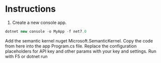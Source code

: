 # Instructions 

1. Create a new console app.

``` csharp
dotnet new console -o MyApp -f net7.0
```

Add the semantic kernel nuget Microsoft.SemanticKernel.
Copy the code from here into the app Program.cs file.
Replace the configuration placeholders for API key and other params with your key and settings.
Run with F5 or dotnet run
